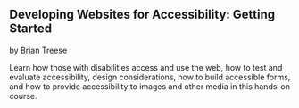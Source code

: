 ## Developing Websites for Accessibility: Getting Started
by Brian Treese

Learn how those with disabilities access and use the web, how to test and evaluate accessibility, design considerations, how to build accessible forms, and how to provide accessibility to images and other media in this hands-on course.
